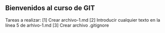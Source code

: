 ## Bienvenidos al curso de GIT

Tareas a realizar:
[1] Crear archivo-1.md
[2] Introducir cualquier texto en la línea 5 de arhivo-1.md
[3] Crear archivo .gitignore

